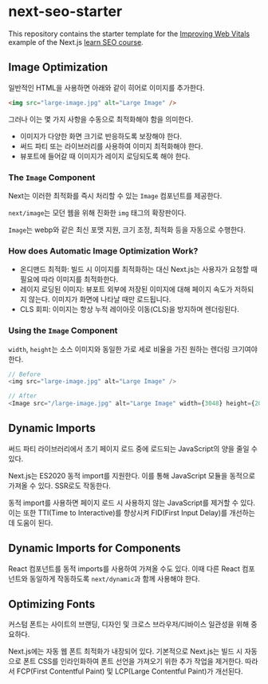 # next-seo-starter

This repository contains the starter template for the [Improving Web Vitals](https://nextjs.org/learn/seo/improve/lighthouse) example of the Next.js [learn SEO course](https://nextjs.org/learn/seo/introduction-to-seo).

## Image Optimization

일반적인 HTML을 사용하면 아래와 같이 히어로 이미지를 추가한다.

```html
<img src="large-image.jpg" alt="Large Image" />
```

그러나 이는 몇 가지 사항을 수동으로 최적화해야 함을 의미한다.

- 이미지가 다양한 화면 크기로 반응하도록 보장해야 한다.
- 써드 파티 또는 라이브러리를 사용하여 이미지 최적화해야 한다.
- 뷰포트에 들어갈 때 이미지가 레이지 로딩되도록 해야 한다.

### The `Image` Component

Next는 이러한 최적화를 즉시 처리할 수 있는 `Image` 컴포넌트를 제공한다.

`next/image`는 모던 웹을 위해 진화한 `img` 태그의 확장판이다. 

`Image`는 webp와 같은 최신 포맷 지원, 크기 조정, 최적화 등을 자동으로 수행한다. 

### How does Automatic Image Optimization Work?

- 온디맨드 최적화: 빌드 시 이미지를 최적화하는 대신 Next.js는 사용자가 요청할 때 필요에 따라 이미지를 최적화한다. 
- 레이지 로딩된 이미지: 뷰포트 외부에 저장된 이미지에 대해 페이지 속도가 저하되지 않는다. 이미지가 화면에 나타날 때만 로드됩니다.
- CLS 회피: 이미지는 항상 누적 레이아웃 이동(CLS)을 방지하며 렌더링된다.

### Using the `Image` Component

`width`, `height`는 소스 이미지와 동일한 가로 세로 비율을 가진 원하는 렌더링 크기여야 한다.

```js
// Before
<img src="large-image.jpg" alt="Large Image" />

// After
<Image src="/large-image.jpg" alt="Large Image" width={3048} height={2024} />
```

## Dynamic Imports

써드 파티 라이브러리에서 초기 페이지 로드 중에 로드되는 JavaScript의 양을 줄일 수 있다.

Next.js는 ES2020 동적 import를 지원한다. 이를 통해 JavaScript 모듈을 동적으로 가져올 수 있다. SSR로도 작동한다.

동적 import를 사용하면 페이지 로드 시 사용하지 않는 JavaScript를 제거할 수 있다. 이는 또한 TTI(Time to Interactive)를 향상시켜 FID(First Input Delay)를 개선하는 데 도움이 된다.

## Dynamic Imports for Components

React 컴포넌트를 동적 imports를 사용하여 가져올 수도 있다. 이때 다른 React 컴포넌트와 동일하게 작동하도록 `next/dynamic`과 함께 사용해야 한다.

## Optimizing Fonts

커스텀 폰트는 사이트의 브랜딩, 디자인 및 크로스 브라우저/디바이스 일관성을 위해 중요하다.

Next.js에는 자동 웹 폰트 최적화가 내장되어 있다. 기본적으로 Next.js는 빌드 시 자동으로 폰트 CSS를 인라인화하여 폰트 선언을 가져오기 위한 추가 작업을 제거한다. 따라서 FCP(First Contentful Paint) 및 LCP(Large Contentful Paint)가 개선된다.
